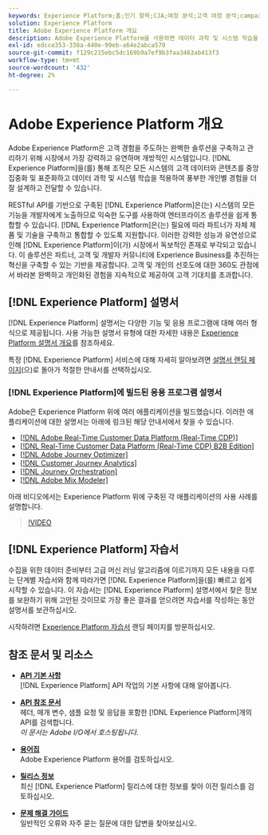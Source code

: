 ```yaml
---
keywords: Experience Platform;홈;인기 항목;CJA;여정 분석;고객 여정 분석;campaign orchestration;오케스트레이션;고객 여정;여정;여정 오케스트레이션;기능;지역
solution: Experience Platform
title: Adobe Experience Platform 개요
description: Adobe Experience Platform을 사용하면 데이터 과학 및 시스템 학습을 적용하여 풍부한 개인별 경험을 더 잘 설계하고 전달하기 전에 고객 데이터를 중앙 집중화 및 표준화할 수 있습니다.
exl-id: edcce353-338a-440e-99eb-a64e2abca579
source-git-commit: f129c215ebc5dc169b9a7ef9b3faa3463ab413f3
workflow-type: tm+mt
source-wordcount: '432'
ht-degree: 2%

---
```


# Adobe Experience Platform 개요

Adobe Experience Platform은 고객 경험을 주도하는 완벽한 솔루션을 구축하고 관리하기 위해 시장에서 가장 강력하고 유연하며 개방적인 시스템입니다. [!DNL Experience Platform]을(를) 통해 조직은 모든 시스템의 고객 데이터와 콘텐츠를 중앙 집중화 및 표준화하고 데이터 과학 및 시스템 학습을 적용하여 풍부한 개인별 경험을 더 잘 설계하고 전달할 수 있습니다.

RESTful API를 기반으로 구축된 [!DNL Experience Platform]은(는) 시스템의 모든 기능을 개발자에게 노출하므로 익숙한 도구를 사용하여 엔터프라이즈 솔루션을 쉽게 통합할 수 있습니다. [!DNL Experience Platform]은(는) 필요에 따라 파트너가 자체 제품 및 기술을 구축하고 통합할 수 있도록 지원합니다. 이러한 강력한 성능과 유연성으로 인해 [!DNL Experience Platform]이(가) 시장에서 독보적인 존재로 부각되고 있습니다. 이 솔루션은 파트너, 고객 및 개발자 커뮤니티에 Experience Business를 추진하는 혁신을 구축할 수 있는 기반을 제공합니다. 고객 및 개인의 선호도에 대한 360도 관점에서 바라본 완벽하고 개인화된 경험을 지속적으로 제공하여 고객 기대치를 초과합니다.

<div id="recs-overview-body-wrapper-1">
    <div id="recs-overview-body-1"></div>
    <div id="recs-overview-body-2"></div>
    <div id="recs-overview-body-3"></div>
</div>
<div id="recs-overview-body-4"></div>
<div id="recs-overview-body-5"></div>
<div id="recs-overview-body-6"></div>

## [!DNL Experience Platform] 설명서

[!DNL Experience Platform] 설명서는 다양한 기능 및 응용 프로그램에 대해 여러 형식으로 제공됩니다. 사용 가능한 설명서 유형에 대한 자세한 내용은 [Experience Platform 설명서 개요](documentation/overview.md)를 참조하세요.

특정 [!DNL Experience Platform] 서비스에 대해 자세히 알아보려면 [설명서 랜딩 페이지](https://experienceleague.adobe.com/docs/experience-platform.html?lang=ko)&#x200B;(으)로 돌아가 적절한 안내서를 선택하십시오.

### [!DNL Experience Platform]에 빌드된 응용 프로그램 설명서

Adobe은 Experience Platform 위에 여러 애플리케이션을 빌드했습니다. 이러한 애플리케이션에 대한 설명서는 아래에 링크된 해당 안내서에서 찾을 수 있습니다.

* [[!DNL Adobe Real-Time Customer Data Platform (Real-Time CDP)]](../rtcdp/overview.md)
* [[!DNL Real-Time Customer Data Platform (Real-Time CDP) B2B Edition]](../rtcdp/b2b-overview.md)
* [[!DNL Adobe Journey Optimizer]](https://experienceleague.adobe.com/docs/journey-optimizer.html?lang=ko)
* [[!DNL Customer Journey Analytics]](https://experienceleague.adobe.com/docs/customer-journey-analytics.html?lang=ko-KR)
* [[!DNL Journey Orchestration]](https://experienceleague.adobe.com/docs/journey-orchestration.html?lang=ko)
* [[!DNL Adobe Mix Modeler]](https://experienceleague.adobe.com/docs/mix-modeler/using/overview.html?lang=ko)

아래 비디오에서는 Experience Platform 위에 구축된 각 애플리케이션의 사용 사례를 설명합니다.

>[!VIDEO](https://video.tv.adobe.com/v/3428520/?learn=on&captions=kor)

## [!DNL Experience Platform] 자습서

수집을 위한 데이터 준비부터 고급 머신 러닝 알고리즘에 이르기까지 모든 내용을 다루는 단계별 자습서와 함께 따라가면 [!DNL Experience Platform]을(를) 빠르고 쉽게 시작할 수 있습니다. 이 자습서는 [!DNL Experience Platform] 설명서에서 찾은 정보를 보완하기 위해 고안된 것이므로 가장 좋은 결과를 얻으려면 자습서를 작성하는 동안 설명서를 보관하십시오.

시작하려면 [Experience Platform 자습서](https://www.adobe.com/go/platform-tutorials-home-en) 랜딩 페이지를 방문하십시오.

## 참조 문서 및 리소스

* [**API 기본 사항**](api-fundamentals.md)\
  [!DNL Experience Platform] API 작업의 기본 사항에 대해 알아봅니다.

* [**API 참조 문서**](https://www.adobe.com/go/platform-api-reference-en)\
  헤더, 매개 변수, 샘플 요청 및 응답을 포함한 [!DNL Experience Platform]개의 API를 검색합니다.<br/>*이 문서는 Adobe I/O에서 호스팅됩니다.*

* [**용어집**](glossary.md)\
  Adobe Experience Platform 용어를 검토하십시오.

* [**릴리스 정보**](https://experienceleague.adobe.com/ko/docs/experience-platform/release-notes/latest)\
  최신 [!DNL Experience Platform] 릴리스에 대한 정보를 찾아 이전 릴리스를 검토하십시오.

* [**문제 해결 가이드**](troubleshooting.md)\
  일반적인 오류와 자주 묻는 질문에 대한 답변을 찾아보십시오.

